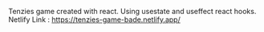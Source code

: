 Tenzies game created with react. Using usestate and useffect react hooks. <br/>
Netlify Link :  https://tenzies-game-bade.netlify.app/
